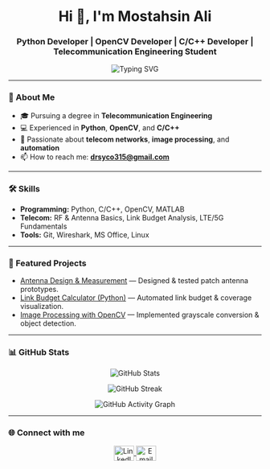 <!-- GitHub Profile README -->

<h1 align="center">Hi 👋, I'm Mostahsin Ali</h1>
<h3 align="center">Python Developer | OpenCV Developer | C/C++ Developer | Telecommunication Engineering Student</h3>

<!-- Animated Typing Text -->
<p align="center">
  <img src="https://readme-typing-svg.herokuapp.com?font=Fira+Code&weight=500&size=22&pause=1000&color=00FFFF&background=000000&center=true&vCenter=true&width=600&lines=Python+Developer;OpenCV+Developer;C%2FC%2B%2B+Developer;Telecommunication+Engineer+Student" alt="Typing SVG" />
</p>

---

### 🚀 About Me
- 🎓 Pursuing a degree in **Telecommunication Engineering**
- 💻 Experienced in **Python**, **OpenCV**, and **C/C++**
- 📡 Passionate about **telecom networks**, **image processing**, and **automation**
- 📫 How to reach me: **drsyco315@gmail.com**

---

### 🛠 Skills
- **Programming:** Python, C/C++, OpenCV, MATLAB  
- **Telecom:** RF & Antenna Basics, Link Budget Analysis, LTE/5G Fundamentals  
- **Tools:** Git, Wireshark, MS Office, Linux  

---

### 📂 Featured Projects
- [Antenna Design & Measurement](#) — Designed & tested patch antenna prototypes.
- [Link Budget Calculator (Python)](#) — Automated link budget & coverage visualization.
- [Image Processing with OpenCV](#) — Implemented grayscale conversion & object detection.

---

### 📊 GitHub Stats
<p align="center">
  <img src="https://github-readme-stats.vercel.app/api?username=Mostahsin-Ali&show_icons=true&theme=tokyonight&bg_color=000000&text_color=00FFFF&icon_color=00FFFF" alt="GitHub Stats" />
</p>
<p align="center">
  <img src="https://github-readme-streak-stats.herokuapp.com/?user=Mostahsin-Ali&theme=highcontrast&background=000000&ring=00FFFF&fire=FF4500&currStreakLabel=00FFFF" alt="GitHub Streak" />
</p>
<p align="center">
  <img src="https://github-readme-activity-graph.vercel.app/graph?username=Mostahsin-Ali&bg_color=000000&color=00FFFF&line=00FFFF&point=FFFFFF&area=true&hide_border=true" alt="GitHub Activity Graph" />
</p>

---

### 🌐 Connect with me
<p align="center">
<a href="https://www.linkedin.com/in/mostahsin-ali-27218127a/" target="blank">
<img align="center" src="https://cdn.jsdelivr.net/gh/devicons/devicon/icons/linkedin/linkedin-original.svg" alt="LinkedIn" height="30" width="40" />
</a>
<a href="mailto:drsyco315@example.com">
<img align="center" src="https://cdn-icons-png.flaticon.com/512/732/732200.png" alt="Email" height="30" width="40" />
</a>
</p>
